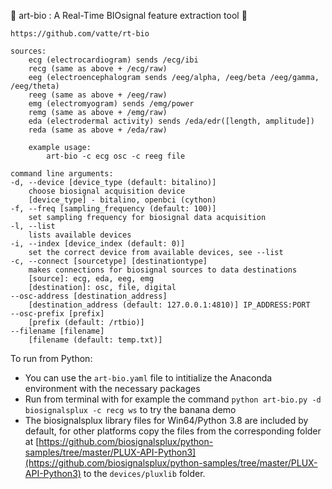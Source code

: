  🐍 art-bio : A Real-Time BIOsignal feature extraction tool 🦆 

    https://github.com/vatte/rt-bio

    sources:
        ecg (electrocardiogram) sends /ecg/ibi
        recg (same as above + /ecg/raw)
        eeg (electroencephalogram sends /eeg/alpha, /eeg/beta /eeg/gamma, /eeg/theta)
        reeg (same as above + /eeg/raw)
        emg (electromyogram) sends /emg/power
        remg (same as above + /emg/raw)
        eda (electrodermal activity) sends /eda/edr([length, amplitude])
        reda (same as above + /eda/raw)

        example usage:
            art-bio -c ecg osc -c reeg file

    command line arguments:
    -d, --device [device_type (default: bitalino)]
        choose biosignal acquisition device
        [device_type] - bitalino, openbci (cython)
    -f, --freq [sampling_frequency (default: 100)]
        set sampling frequency for biosignal data acquisition
    -l, --list
        lists available devices
    -i, --index [device_index (default: 0)]
        set the correct device from available devices, see --list
    -c, --connect [sourcetype] [destinationtype] 
        makes connections for biosignal sources to data destinations
        [source]: ecg, eda, eeg, emg
        [destination]: osc, file, digital
    --osc-address [destination_address]
        [destination_address (default: 127.0.0.1:4810)] IP_ADDRESS:PORT
    --osc-prefix [prefix]
        [prefix (default: /rtbio)]
    --filename [filename]
        [filename (default: temp.txt)]


To run from Python:
- You can use the `art-bio.yaml` file to intitialize the Anaconda environment with the necessary packages
- Run from terminal with for example the command `python art-bio.py -d biosignalsplux -c recg ws` to try the banana demo
- The biosignalsplux library files for Win64/Python 3.8 are included by default, for other platforms copy the files from the corresponding folder at [https://github.com/biosignalsplux/python-samples/tree/master/PLUX-API-Python3](https://github.com/biosignalsplux/python-samples/tree/master/PLUX-API-Python3) to the `devices/pluxlib` folder.